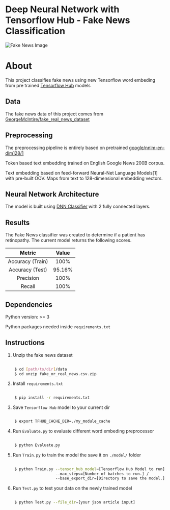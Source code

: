 # Deep Neural Network with Tensorflow Hub - Fake News Classification

![Fake News Image](https://3c1703fe8d.site.internapcdn.net/newman/gfx/news/hires/2017/therealconse.jpg)

About
=====
This project classifies fake news using new Tensorflow word embeding from pre trained [Tensorflow Hub](https://www.tensorflow.org/hub/) models

## Data
The fake news data of this project comes from [GeorgeMcIntire/fake_real_news_dataset](https://github.com/GeorgeMcIntire/fake_real_news_dataset)

## Preprocessing
The preprocessing pipeline is entirely based on pretrained [google/nnlm-en-dim128/1](https://www.tensorflow.org/hub/modules/google/nnlm-en-dim128/1)

Token based text embedding trained on English Google News 200B corpus.

Text embedding based on feed-forward Neural-Net Language Models[1] with pre-built OOV. Maps from text to 128-dimensional embedding vectors.

## Neural Network Architecture
The model is built using [DNN Classifier](https://www.tensorflow.org/api_docs/python/tf/estimator/DNNClassifier) with 2 fully connected layers. 

## Results
The Fake News classifier was created to determine if a patient has retinopathy. The current model returns the following scores.


| Metric | Value |
| :-----: | :-----: |
| Accuracy (Train) | 100% |
| Accuracy (Test) | 95.16% |
| Precision | 100% |
| Recall | 100% |

## Dependencies

Python version: >= 3

Python packages needed inside `requirements.txt` 

## Instructions

1. Unzip the fake news dataset
```bash
    
    $ cd [path/to/dir]/data
    $ cd unzip fake_or_real_news.csv.zip

```
2. Install `requirements.txt` 
```bash
    
    $ pip install -r requirements.txt

```
3. Save `Tensorflow Hub` model to your current dir
```bash

    $ export TFHUB_CACHE_DIR=./my_module_cache

```
4. Run `Evaluate.py` to evaluate different word embeding preprocessor
```bash
    
    $ python Evaluate.py

```
5. Run `Train.py` to train the model the save it on `./model/` folder
```bash
    
    $ python Train.py --tensor_hub_model=[Tensorflow Hub Model to run] /
                      --max_steps=[Number of batches to run.] /
                      --base_export_dir=[Directory to save the model.]

```
6. Run `Test.py` to test your data on the newly trained model
```bash
    
    $ python Test.py --file_dir=[your json article input]

```




